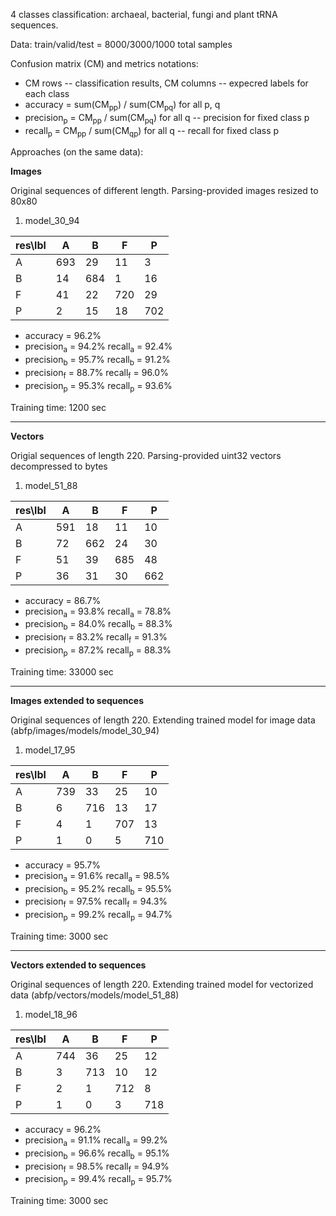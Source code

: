 4 classes classification: archaeal, bacterial, fungi and plant tRNA sequences.

Data: train/valid/test = 8000/3000/1000 total samples

Confusion matrix (CM) and metrics notations:

  * CM rows -- classification results, CM columns -- expecred labels for each class
  * accuracy = sum(CM<sub>pp</sub>) / sum(CM<sub>pq</sub>) for all p, q 
  * precision<sub>p</sub> = CM<sub>pp</sub> / sum(CM<sub>pq</sub>) for all q -- precision for fixed class p
  * recall<sub>p</sub> = CM<sub>pp</sub> / sum(CM<sub>qp</sub>) for all q -- recall for fixed class p

Approaches (on the same data):
  
**Images** 

Original sequences of different length. Parsing-provided images resized to 80x80

1. model_30_94

| res\lbl 	| A   	| B   	| F   	| P   	|
|---------	|-----	|-----	|-----	|-----	|
| A       	| 693 	| 29  	| 11  	| 3   	|
| B       	| 14  	| 684 	| 1   	| 16  	|
| F       	| 41  	| 22  	| 720 	| 29  	|
| P       	| 2   	| 15  	| 18  	| 702 	|

   * accuracy = 96.2%
   * precision<sub>a</sub> = 94.2%        recall<sub>a</sub> = 92.4%
   * precision<sub>b</sub> = 95.7%        recall<sub>b</sub> = 91.2%
   * precision<sub>f</sub> = 88.7%        recall<sub>f</sub> = 96.0%
   * precision<sub>p</sub> = 95.3%        recall<sub>p</sub> = 93.6%

Training time: 1200 sec
   
---------------------------------------------------------------------------------  

**Vectors**

Origial sequences of length 220. Parsing-provided uint32 vectors decompressed to bytes

1. model_51_88

| res\lbl 	| A   	| B   	| F   	| P   	|
|---------	|-----	|-----	|-----	|-----	|
| A       	| 591	 | 18  	| 11  	| 10   |
| B       	| 72  	| 662 	| 24  	| 30  	|
| F       	| 51  	| 39  	| 685 	| 48  	|
| P       	| 36   | 31  	| 30  	| 662 	|

   * accuracy = 86.7%
   * precision<sub>a</sub> = 93.8%        recall<sub>a</sub> = 78.8%
   * precision<sub>b</sub> = 84.0%        recall<sub>b</sub> = 88.3%
   * precision<sub>f</sub> = 83.2%        recall<sub>f</sub> = 91.3%
   * precision<sub>p</sub> = 87.2%        recall<sub>p</sub> = 88.3%

Training time: 33000 sec

--------------------------------------------------------------------------------- 

**Images extended to sequences**

Original sequences of length 220. Extending trained model for image data (abfp/images/models/model_30_94)

1. model_17_95

| res\lbl 	| A   	| B   	| F   	| P   	|
|---------	|-----	|-----	|-----	|-----	|
| A       	| 739	 | 33  	| 25  	| 10   |
| B       	| 6   	| 716 	| 13  	| 17  	|
| F       	| 4   	| 1  	 | 707 	| 13  	|
| P       	| 1   	| 0   	| 5   	| 710 	|

   * accuracy = 95.7%
   * precision<sub>a</sub> = 91.6%        recall<sub>a</sub> = 98.5%
   * precision<sub>b</sub> = 95.2%        recall<sub>b</sub> = 95.5%
   * precision<sub>f</sub> = 97.5%        recall<sub>f</sub> = 94.3%
   * precision<sub>p</sub> = 99.2%        recall<sub>p</sub> = 94.7%

Training time: 3000 sec

--------------------------------------------------------------------------------- 

**Vectors extended to sequences**

Original sequences of length 220. Extending trained model for vectorized data (abfp/vectors/models/model_51_88)

1. model_18_96

| res\lbl 	| A   	| B   	| F   	| P   	|
|---------	|-----	|-----	|-----	|-----	|
| A       	| 744 	| 36  	| 25  	| 12   |
| B       	| 3  	 | 713 	| 10   | 12  	|
| F       	| 2  	 | 1   	| 712 	| 8  	 |
| P       	| 1   	| 0   	| 3   	| 718 	|

   * accuracy = 96.2%
   * precision<sub>a</sub> = 91.1%        recall<sub>a</sub> = 99.2%
   * precision<sub>b</sub> = 96.6%        recall<sub>b</sub> = 95.1%
   * precision<sub>f</sub> = 98.5%        recall<sub>f</sub> = 94.9%
   * precision<sub>p</sub> = 99.4%        recall<sub>p</sub> = 95.7%

Training time: 3000 sec
